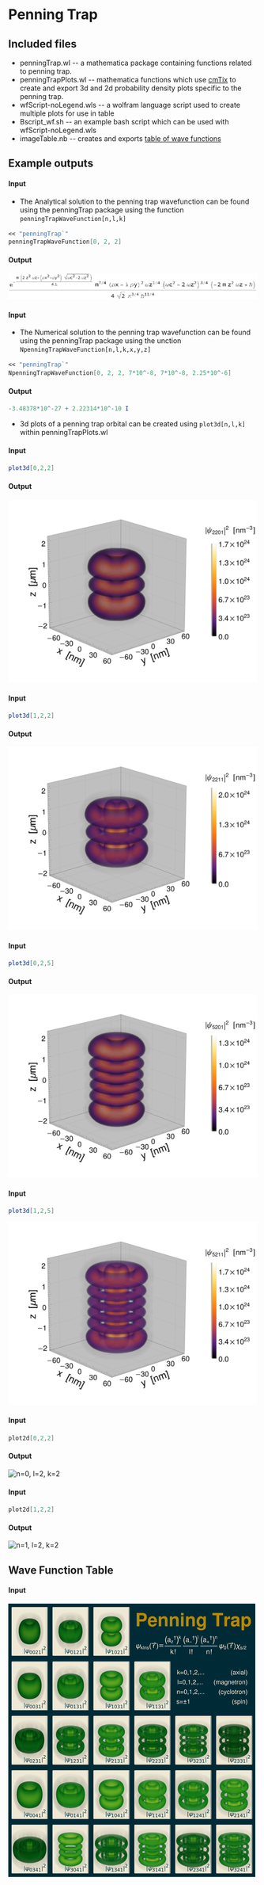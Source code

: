 # Penning Trap
## Included files
* penningTrap.wl -- a mathematica package containing functions related to penning trap.
* penningTrapPlots.wl -- mathematica functions which use [cmTix](https://github.com/cphys/cmPackages) to create and export 3d and 2d probability density plots specific to the penning trap.
* wfScript-noLegend.wls -- a wolfram language script used to create multiple plots for use in table
* Bscript_wf.sh -- an example bash script which can be used with wfScript-noLegend.wls
* imageTable.nb -- creates and exports [table of wave functions](/data/WFTable.png)

## Example outputs

#### Input

* The Analytical solution to the penning trap wavefunction can be found using the penningTrap package using the function `penningTrapWaveFunction[n,l,k]`

```Mathematica
<< "penningTrap`"
penningTrapWaveFunction[0, 2, 2]
```
#### Output
![n=0, l=2, k=2](/data/eqns/n0_l2_k2.png)

#### Input

* The Numerical solution to the penning trap wavefunction can be found using the penningTrap package using the unction `NpenningTrapWaveFunction[n,l,k,x,y,z]`

```Mathematica
<< "penningTrap`"
NpenningTrapWaveFunction[0, 2, 2, 7*10^-8, 7*10^-8, 2.25*10^-6]
```
#### Output
```Mathematica
-3.48378*10^-27 + 2.22314*10^-10 I
```

* 3d plots of a penning trap orbital can be created using `plot3d[n,l,k]` within penningTrapPlots.wl

#### Input
```Mathematica
plot3d[0,2,2]
```

#### Output
![n=0, l=2, k=2](/data/figs3d/vc164.4GHz_vz64.42MHz/n0_l2_k2.png)

#### Input
```Mathematica
plot3d[1,2,2]
```

#### Output
![n=1, l=2, k=2](/data/figs3d/vc164.4GHz_vz64.42MHz/n1_l2_k2.png)

#### Input
```Mathematica
plot3d[0,2,5]
```

#### Output
![n=0, l=2, k=5](/data/figs3d/vc164.4GHz_vz64.42MHz/n0_l2_k5.png)

#### Input
```Mathematica
plot3d[1,2,5]
```
![n=1, l=2, k=5](/data/figs3d/vc164.4GHz_vz64.42MHz/n1_l2_k5.png)

#### Input
```Mathematica
plot2d[0,2,2]
```

#### Output
![n=0, l=2, k=2](/data/figs2d/vc164.4GHz_vz64.42MHz/n0_l2_k2.png)

#### Input
```Mathematica
plot2d[1,2,2]
```

#### Output
![n=1, l=2, k=2](/data/figs2d/vc164.4GHz_vz64.42MHz/n1_l2_k2.png)

## Wave Function Table

#### Input

![Penning Trap Wave Functions](/data/WFTable.png)


